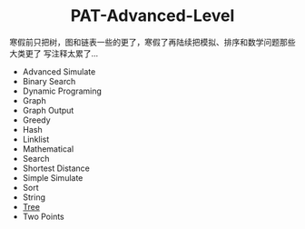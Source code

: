 <h1 align = "center">PAT-Advanced-Level</h1>

寒假前只把树，图和链表一些的更了，寒假了再陆续把模拟、排序和数学问题那些大类更了
写注释太累了...
* Advanced Simulate
* Binary Search
* Dynamic Programing
* Graph
* Graph Output
* Greedy
* Hash
* Linklist
* Mathematical
* Search
* Shortest Distance
* Simple Simulate
* Sort
* String
* [Tree](https://github.com/LT-IssacF/PAT-Advanced-Level/tree/main/Tree)</li>
* Two Points

